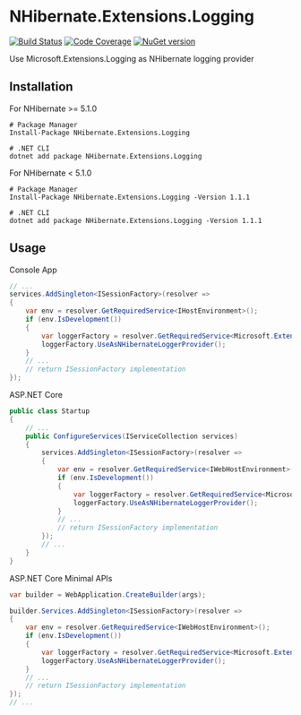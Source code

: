 # NHibernate.Extensions.Logging

[![Build Status][ci-badge]][ci] [![Code Coverage][codecov-badge]][codecov]
[![NuGet version][nuget-badge]][nuget]

[ci]: https://github.com/akunzai/NHibernate.Extensions.Logging/actions?query=workflow%3ACI
[ci-badge]: https://github.com/akunzai/NHibernate.Extensions.Logging/workflows/CI/badge.svg
[codecov]: https://codecov.io/gh/akunzai/NHibernate.Extensions.Logging
[codecov-badge]: https://codecov.io/gh/akunzai/NHibernate.Extensions.Logging/branch/main/graph/badge.svg?token=OQLZMRDOTM
[nuget]: https://www.nuget.org/packages/NHibernate.Extensions.Logging/
[nuget-badge]: https://img.shields.io/nuget/v/NHibernate.Extensions.Logging.svg?style=flat-square

Use Microsoft.Extensions.Logging as NHibernate logging provider

## Installation

For NHibernate >= 5.1.0

```shell
# Package Manager
Install-Package NHibernate.Extensions.Logging

# .NET CLI
dotnet add package NHibernate.Extensions.Logging
```

For NHibernate < 5.1.0

```shell
# Package Manager
Install-Package NHibernate.Extensions.Logging -Version 1.1.1

# .NET CLI
dotnet add package NHibernate.Extensions.Logging -Version 1.1.1
```

## Usage

Console App

```csharp
// ...
services.AddSingleton<ISessionFactory>(resolver =>
{
    var env = resolver.GetRequiredService<IHostEnvironment>();
    if (env.IsDevelopment())
    {
        var loggerFactory = resolver.GetRequiredService<Microsoft.Extensions.Logging.ILoggerFactory>();
        loggerFactory.UseAsNHibernateLoggerProvider();
    }
    // ...
    // return ISessionFactory implementation
});
```

ASP.NET Core

```csharp
public class Startup
{
    // ...
    public ConfigureServices(IServiceCollection services)
    {
        services.AddSingleton<ISessionFactory>(resolver =>
        {
            var env = resolver.GetRequiredService<IWebHostEnvironment>();
            if (env.IsDevelopment())
            {
                var loggerFactory = resolver.GetRequiredService<Microsoft.Extensions.Logging.ILoggerFactory>();
                loggerFactory.UseAsNHibernateLoggerProvider();
            }
            // ...
            // return ISessionFactory implementation
        });
        // ...
    }
}
```

ASP.NET Core Minimal APIs

```csharp
var builder = WebApplication.CreateBuilder(args);

builder.Services.AddSingleton<ISessionFactory>(resolver =>
{
    var env = resolver.GetRequiredService<IWebHostEnvironment>();
    if (env.IsDevelopment())
    {
        var loggerFactory = resolver.GetRequiredService<Microsoft.Extensions.Logging.ILoggerFactory>();
        loggerFactory.UseAsNHibernateLoggerProvider();
    }
    // ...
    // return ISessionFactory implementation
});
// ...
```
